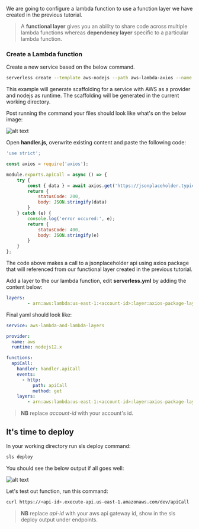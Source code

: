 
We are going to configure a lambda function to use a function layer we have created in the previous tutorial.

> A **functional layer** gives you an ability to share code across multiple lambda functions whereas **dependency layer** specific to a particular lambda function.

### Create a Lambda function

Create a new service based on the below command.

```bash
serverless create --template aws-nodejs --path aws-lambda-axios --name aws-lambda-and-lambda-layers
```
This example will generate scaffolding for a service with AWS as a provider and nodejs as runtime. The scaffolding will be generated in the current working directory.

Post running the command your files should look like what's on the below image:

![alt text](https://nextjs-portfolio.s3.amazonaws.com/aws-lambda-layers.jpg "AWS Lambda Layers")

Open **handler.js**, overwrite existing content and paste the following code:

```javascript
'use strict';

const axios = require('axios');

module.exports.apiCall = async () => {
    try {
        const { data } = await axios.get('https://jsonplaceholder.typicode.com/todos/1');
        return {
            statusCode: 200,
            body: JSON.stringify(data)
        }
    } catch (e) {
        console.log('error occured:', e);
        return {
            statusCode: 400,
            body: JSON.stringify(e)
        }
    }
};

```

The code above makes a call to a jsonplaceholder api using axios package that will referenced from our functional layer created in the previous tutorial.

Add a layer to the our lambda function, edit **serverless.yml** by adding the content below:

```yaml
layers:
        - arn:aws:lambda:us-east-1:<account-id>:layer:axios-package-layer:1
```

Final yaml should look like:

```yaml
service: aws-lambda-and-lambda-layers

provider:
  name: aws
  runtime: nodejs12.x

functions:
  apiCall:
    handler: handler.apiCall
    events:
      - http:
          path: apiCall
          method: get
    layers:
        - arn:aws:lambda:us-east-1:<account-id>:layer:axios-package-layer:1
```

> **NB** replace _account-id_ with your account's id.

## It's time to deploy

In your working directory run sls deploy command:

```bash
sls deploy
```
You should see the below output if all goes well:

![alt text](https://nextjs-portfolio.s3.amazonaws.com/aws-sls-deploy-lambda.png "AWS Lambda Layers")

Let's test out function, run this command:

```bash
curl https://<api-id>.execute-api.us-east-1.amazonaws.com/dev/apiCall
```

> **NB** replace _api-id_ with your aws api gateway id, show in the sls deploy output under endpoints.

